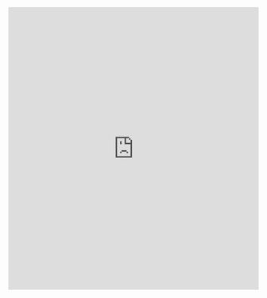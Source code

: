 <p><iframe allowfullscreen width="100%" height="569" class="google-slides-iframe" frameborder="0" scrolling="no" src="https://docs.google.com/presentation/d/e/2PACX-1vTCdtCjS54DfP4xtB4re8jQkmpvMm5likviHqQf9ZaTt21tlrQ-r8yYAcyElNeWzqMT7v3vUid2NmtM/embed?start=false&amp;loop=false&amp;delayms=3000"></iframe></p>